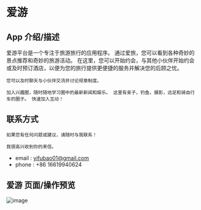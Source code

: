 # 爱游

## App 介绍/描述

   爱游平台是一个专注于旅游旅行的应用程序。 通过爱旅，您可以看到各种奇妙的景点推荐和奇妙的旅游活动。 在这里，您可以开始约会，与其他小伙伴开始约会或及时预订酒店，以便为您的旅行提供更便捷的服务并解决您的后顾之忧。
   
    您可以及时聊天与小伙伴交流并讨论规章制度。
    
    加入兴趣圈，随时随地学习圈中的最新新闻和娱乐。 这里有亲子，钓鱼，摄影，远足和骑自行车的圈子。 快速加入互动！
## 联系方式 

    如果您有任何问题或建议，请随时与我联系！
    
    我很高兴收到你的来信。

  * email : yifubao01@gmail.com
  * phone : +86 16619940624

## 爱游 页面/操作预览

![image]()


